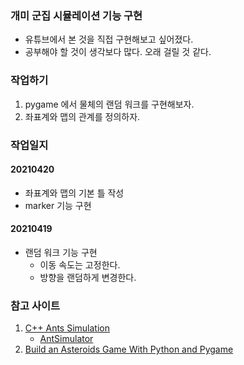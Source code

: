 ### 개미 군집 시뮬레이션 기능 구현

* 유튜브에서 본 것을 직접 구현해보고 싶어졌다.
* 공부해야 할 것이 생각보다 많다. 오래 걸릴 것 같다.

### 작업하기

1. pygame 에서 물체의 랜덤 워크를 구현해보자.
1. 좌표계와 맵의 관계를 정의하자.


### 작업일지

#### 20210420

* 좌표계와 맵의 기본 틀 작성
* marker 기능 구현

#### 20210419

* 랜덤 워크 기능 구현
   - 이동 속도는 고정한다.
   - 방향을 랜덤하게 변경한다. 

### 참고 사이트

1. [C++ Ants Simulation](https://youtu.be/81GQNPJip2Y)
    - [AntSimulator](https://github.com/johnBuffer/AntSimulator)
1. [Build an Asteroids Game With Python and Pygame](https://realpython.com/asteroids-game-python/)
